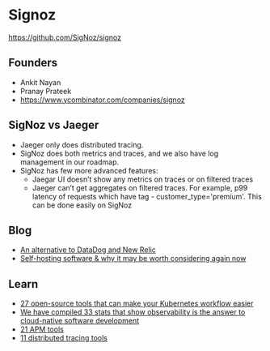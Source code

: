 # Signoz

https://github.com/SigNoz/signoz

## Founders

- Ankit Nayan
- Pranay Prateek
- https://www.ycombinator.com/companies/signoz

## SigNoz vs Jaeger
- Jaeger only does distributed tracing.
- SigNoz does both metrics and traces, and we also have log management in our roadmap.
- SigNoz has few more advanced features:
  - Jaegar UI doesn’t show any metrics on traces or on filtered traces
  - Jaeger can’t get aggregates on filtered traces. For example, p99 latency of requests which have tag - customer_type='premium'. This can be done easily on SigNoz

## Blog
- [An alternative to DataDog and New Relic](https://signoz.io/blog/datadog-vs-newrelic/#an-alternative-to-datadog-and-new-relic---signoz)
- [Self-hosting software & why it may be worth considering again now](https://signoz.io/blog/self-hosting-software-observability/)


## Learn

- [27 open-source tools that can make your Kubernetes workflow easier](https://signoz.io/learn/kubernetes-tools/)
- [We have compiled 33 stats that show observability is the answer to cloud-native software development](https://signoz.io/learn/why-is-observability-critical-for-cloud-native-applications/)
- [21 APM tools](https://dev.to/signoz/latest-top-21-apm-tools-open-source-included-3da8)
- [11 distributed tracing tools](https://signoz.io/blog/distributed-tracing-tools/)
